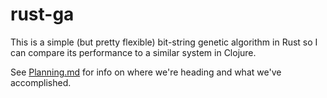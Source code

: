 # rust-ga

This is a simple (but pretty flexible) bit-string genetic algorithm
in Rust so I can compare its performance to a similar system in
Clojure.

See [Planning.md](Planning.md) for info on where we're heading
and what we've accomplished.
